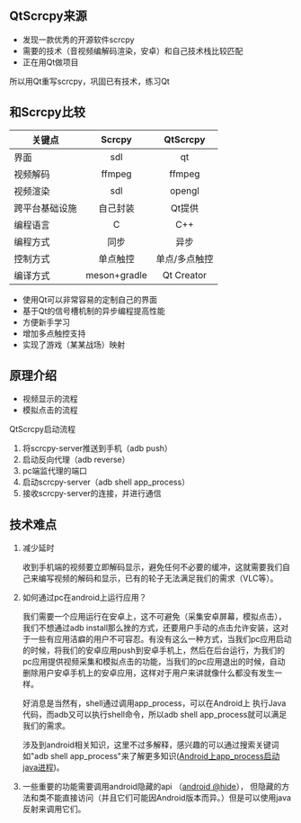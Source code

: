 QtScrcpy来源
---
- 发现一款优秀的开源软件scrcpy
- 需要的技术（音视频编解码渲染，安卓）和自己技术栈比较匹配
- 正在用Qt做项目

所以用Qt重写scrcpy，巩固已有技术，练习Qt

和Scrcpy比较
----
关键点|Scrcpy|QtScrcpy
--|:--:|:--:
界面|sdl|qt
视频解码|ffmpeg|ffmpeg
视频渲染|sdl|opengl
跨平台基础设施|自己封装|Qt提供
编程语言|C|C++
编程方式|同步|异步
控制方式|单点触控|单点/多点触控
编译方式|meson+gradle|Qt Creator

- 使用Qt可以非常容易的定制自己的界面
- 基于Qt的信号槽机制的异步编程提高性能
- 方便新手学习
- 增加多点触控支持
- 实现了游戏（某某战场）映射

原理介绍
---
- 视频显示的流程
- 模拟点击的流程

QtScrcpy启动流程
1. 将scrcpy-server推送到手机（adb push）
2. 启动反向代理（adb reverse）
3. pc端监代理的端口
4. 启动scrcpy-server（adb shell app_process）
5. 接收scrcpy-server的连接，并进行通信

技术难点
---
1. 减少延时

    收到手机端的视频要立即解码显示，避免任何不必要的缓冲，这就需要我们自己来编写视频的解码和显示，已有的轮子无法满足我们的需求（VLC等）。

2. 如何通过pc在android上运行应用？

    我们需要一个应用运行在安卓上，这不可避免（采集安卓屏幕，模拟点击），我们不想通过adb install那么挫的方式，还要用户手动的点击允许安装，这对于一些有应用洁癖的用户不可容忍。有没有这么一种方式，当我们pc应用启动的时候，将我们的安卓应用push到安卓手机上，然后在后台运行，为我们的pc应用提供视频采集和模拟点击的功能，当我们的pc应用退出的时候，自动删除用户安卓手机上的安卓应用，这样对于用户来讲就像什么都没有发生一样。
    
    好消息是当然有，shell通过调用app_process，可以在Android上 执行Java代码，而adb又可以执行shell命令，所以adb shell app_process就可以满足我们的需求。
    
    涉及到android相关知识，这里不过多解释，感兴趣的可以通过搜索关键词如"adb shell app_process"来了解更多知识([Android上app_process启动java进程](https://blog.csdn.net/u010651541/article/details/53163542))。

3. 一些重要的功能需要调用android隐藏的api （[android @hide](https://stackoverflow.com/questions/31908205/what-exactly-does-androids-hide-annotation-do/31908373#31908373)），
    但隐藏的方法和类不能直接访问（并且它们可能因Android版本而异。）但是可以使用java反射来调用它们。

